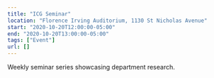 ```yaml
---
title: "ICG Seminar"
location: "Florence Irving Auditorium, 1130 St Nicholas Avenue"
start: "2020-10-20T12:00:00-05:00"
end: "2020-10-20T13:00:00-05:00"
tags: ["Event"]
url: []
---
```


Weekly seminar series showcasing department research.

<!-- endexcerpt -->
